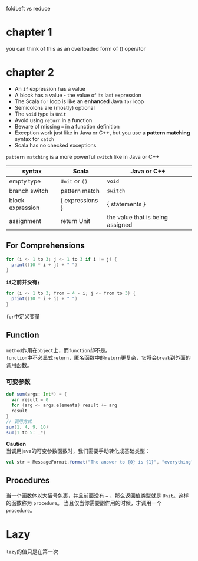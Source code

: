 foldLeft vs reduce
# chapter 1
you can think of this as an overloaded form of () operator
# chapter 2
+ An `if` expression has a value
+ A block has a value - the value of its last expression
+ The Scala `for` loop is like an **enhanced** Java `for` loop
+ Semicolons are (mostly) optional
+ The `void` type is `Unit`
+ Avoid using `return` in a function
+ Beware of missing `=` in a function definition
+ Exception work just like in Java or C++, but you use a **pattern matching** syntax for `catch` 
+ Scala has no checked exceptions

`pattern matching` is a more powerful `switch` like in Java or C++

| syntax | Scala | Java or C++|
| --- | --- | --- |
| empty type | `Unit` or `()` | `void` |
| branch switch | pattern match | `switch` |
| block expression | { expressions } | { statements } |
| assignment | return Unit | the value that is being assigned |

## For Comprehensions
~~~scala
for (i <- 1 to 3; j <- 1 to 3 if i != j) {
  print((10 * i + j) + " ")
}
~~~
**`if`之前并没有`;`**

~~~scala
for (i <- 1 to 3; from = 4 - i; j <- from to 3) {
  print((10 * i + j) + " ")
}
~~~
`for`中定义变量

## Function
`method`作用在`object`上，而`function`却不是。      
`function`中不必显式`return`，匿名函数中的`return`更复杂，它将会`break`到外面的调用函数。
### 可变参数
~~~scala
def sum(args: Int*) = {
  var result = 0
  for (arg <- args.elements) result += arg
  result
}
// 调用方式
sum(1, 4, 9, 10)
sum(1 to 5: _*)
~~~
**Caution**   
当调用java的可变参数函数时，我们需要手动转化成基础类型：    
~~~scala
val str = MessageFormat.format("The answer to {0} is {1}", "everything", 42.asInstanceOf[AnyRef])
~~~
## Procedures
当一个函数体以大括号包裹，并且前面没有 `=` ，那么返回值类型就是 `Unit`。这样的函数称为 `procedure`。
当且仅当你需要副作用的时候，才调用一个 `procedure`。
# Lazy
`lazy`的值只是在第一次
















